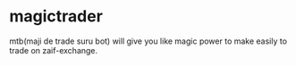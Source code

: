 # magictrader
mtb(maji de trade suru bot) will give you like magic power to make easily to trade on zaif-exchange.
